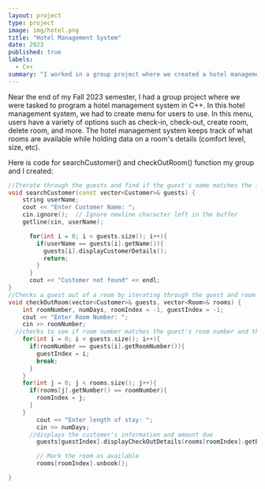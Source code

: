 ```yaml
---
layout: project
type: project
image: img/hotel.png
title: "Hotel Management System"
date: 2023
published: true
labels:
  - C++
summary: "I worked in a group project where we created a hotel management system in C++"
---
```


Near the end of my Fall 2023 semester, I had a group project where we were tasked to program a hotel management system in C++. In this hotel management system, we had to create menu for users to use. In this menu, users have a variety of options such as check-in, check-out, create room, delete room, and more. The hotel management system keeps track of what rooms are available while holding data on a room's details (comfort level, size, etc). 

Here is code for searchCustomer() and checkOutRoom() function my group and I created:

```cpp
//Iterate through the guests and find if the guest's name matches the inputed name or an error if there is no match found 
void searchCustomer(const vector<Customer>& guests) {
    string userName;
    cout << "Enter Customer Name: ";
    cin.ignore();  // Ignore newline character left in the buffer
    getline(cin, userName);

      for(int i = 0; i < guests.size(); i++){
        if(userName == guests[i].getName()){
          guests[i].displayCustomerDetails();
          return;
        }
      }
      cout << "Customer not found" << endl;
}
//Checks a guest out of a room by iterating through the guest and room vectors to find if the correct guest and room, then removes the guest from the room and marks the room as available
void checkOutRoom(vector<Customer>& guests, vector<Room>& rooms) {
    int roomNumber, numDays, roomIndex = -1, guestIndex = -1;
    cout << "Enter Room Number: ";
    cin >> roomNumber;
  //checks to see if room number matches the guest's room number and the rooms room number
    for(int i = 0; i < guests.size(); i++){
      if(roomNumber == guests[i].getRoomNumber()){
        guestIndex = i;
        break;
      }
    }
    for(int j = 0; j < rooms.size(); j++){
      if(rooms[j].getNumber() == roomNumber){
        roomIndex = j;
      }
    }
        cout << "Enter length of stay: ";
        cin >> numDays;
      //displays the customer's information and amount due
        guests[guestIndex].displayCheckOutDetails(rooms[roomIndex].getRent() * numDays);

        // Mark the room as available
        rooms[roomIndex].unbook();

}
```
